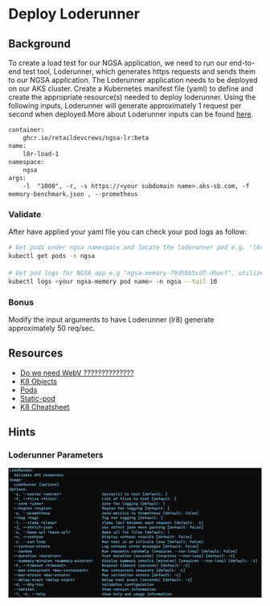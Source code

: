 # Deploy Loderunner

## Background

To create a load test for our NGSA application, we need to run our end-to-end test tool, Loderunner, which generates https requests and sends them to our NGSA application. The Loderunner application needs to be deployed on our AKS cluster. Create a Kubernetes manifest file (yaml) to define and create the appropriate resource(s) needed to deploy loderunner. Using the following inputs, Loderunner will generate approximately 1 request per second when deployed.More about Loderunner inputs can be found [here](#loderunner-parameters).

    container:
        ghcr.io/retaildevcrews/ngsa-lr:beta
    name:
        l8r-load-1
    namespace:
        ngsa
    args:
        -l  "1000", -r, -s https://<your subdomain name>.aks-sb.com, -f memory-benchmark.json , --prometheus


### Validate 

After have applied your yaml file you can check your pod logs as follow:


```bash
# Get pods under ngsa namespace and locate the loderunner pod e.g. "l8r-load-1" and make sure it is up and runnning.
kubectl get pods -n ngsa

# Get pod logs for NGSA app e.g "ngsa-memory-79d5bb5cd7-dhwvf", utilize the "--tail" parameter to only get the last 10 log entries, then verify that the Date/time for each log entry is about 1 second apart.
kubectl logs <your ngsa-memory pod name> -n ngsa --tail 10
```
### Bonus
Modify the input arguments to have Loderunner (lr8) generate approximately 50 req/sec.

## Resources
- [Do we need WebV ??????????????](https://github.com/microsoft/webvalidate)
- [K8 Objects](https://kubernetes.io/docs/concepts/overview/working-with-objects/kubernetes-objects/)
- [Pods](https://kubernetes.io/docs/concepts/workloads/pods/)
- [Static-pod](https://kubernetes.io/docs/tasks/configure-pod-container/static-pod/)
- [K8 Cheatsheet](https://kubernetes.io/docs/reference/kubectl/cheatsheet/#creating-objects)

## Hints

### Loderunner Parameters
![Loderunner Parameters](./images/../image/LodeRunnerParameters.PNG)
